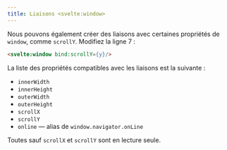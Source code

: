 ```yaml
---
title: Liaisons <svelte:window>
---
```


Nous pouvons également créer des liaisons avec certaines propriétés de `window`, comme `scrollY`. Modifiez la ligne 7 :

```html
<svelte:window bind:scrollY={y}/>
```

La liste des propriétés compatibles avec les liaisons est la suivante :

* `innerWidth`
* `innerHeight`
* `outerWidth`
* `outerHeight`
* `scrollX`
* `scrollY`
* `online` — alias de `window.navigator.onLine`

Toutes sauf `scrollX` et `scrollY` sont en lecture seule.
